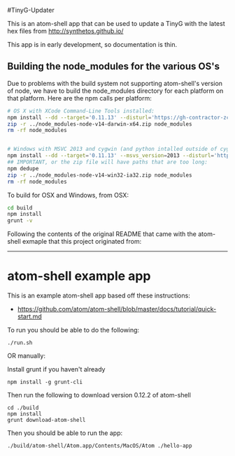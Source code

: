 #TinyG-Updater

This is an atom-shell app that can be used to update a TinyG with the latest hex files from http://synthetos.github.io/

This app is in early development, so documentation is thin.


## Building the node_modules for the various OS's

Due to problems with the build system not supporting atom-shell's version of node, we have to build the node_modules directory for each platform on that platform. Here are the npm calls per platform:

```bash
# OS X with XCode Command-Line Tools installed:
npm install --dd --target='0.11.13' --disturl='https://gh-contractor-zcbenz.s3.amazonaws.com/atom-shell/dist' --arch=x64 --target_arch=x64
zip -r ../node_modules-node-v14-darwin-x64.zip node_modules
rm -rf node_modules


# Windows with MSVC 2013 and cygwin (and python intalled outside of cygwin):
npm install --dd --target='0.11.13' --msvs_version=2013 --disturl='https://gh-contractor-zcbenz.s3.amazonaws.com/atom-shell/dist' --arch=ia32 --target_arch=ia32
## IMPORTANT, or the zip file will have paths that are too long:
npm dedupe
zip -r ../node_modules-node-v14-win32-ia32.zip node_modules
rm -rf node_modules
```

To build for OSX and Windows, from OSX:
```bash
cd build
npm install
grunt -v
```


Following the contents of the original README that came with the atom-shell exmaple that this project originated from:

---

# atom-shell example app

This is an example atom-shell app based off these instructions:
- https://github.com/atom/atom-shell/blob/master/docs/tutorial/quick-start.md

To run you should be able to do the following:

`./run.sh`

OR manually:

Install grunt if you haven't already

```
npm install -g grunt-cli
```

Then run the following to download version 0.12.2 of atom-shell
```
cd ./build
npm install
grunt download-atom-shell
```

Then you should be able to run the app:

```
./build/atom-shell/Atom.app/Contents/MacOS/Atom ./hello-app
```
